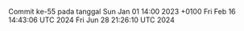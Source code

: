 Commit ke-55 pada tanggal Sun Jan 01 14:00 2023 +0100
Fri Feb 16 14:43:06 UTC 2024
Fri Jun 28 21:26:10 UTC 2024
